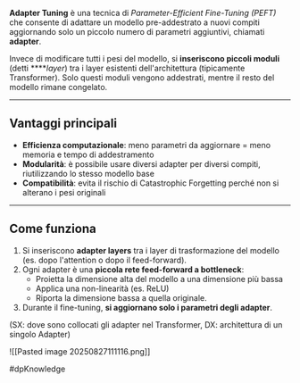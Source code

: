 
**Adapter Tuning** è una tecnica di _Parameter-Efficient Fine-Tuning (PEFT)_ che consente di adattare un modello pre-addestrato a nuovi compiti aggiornando solo un piccolo numero di parametri aggiuntivi, chiamati **adapter**.

Invece di modificare tutti i pesi del modello, si **inseriscono piccoli moduli** (detti ****_layer_) tra i layer esistenti dell'architettura (tipicamente Transformer). Solo questi moduli vengono addestrati, mentre il resto del modello rimane congelato.

---

## Vantaggi principali

- **Efficienza computazionale**: meno parametri da aggiornare = meno memoria e tempo di addestramento
- **Modularità**: è possibile usare diversi adapter per diversi compiti, riutilizzando lo stesso modello base
- **Compatibilità**: evita il rischio di Catastrophic Forgetting perché non si alterano i pesi originali

---

## Come funziona

1. Si inseriscono **adapter layers** tra i layer di trasformazione del modello (es. dopo l'attention o dopo il feed-forward).
2. Ogni adapter è una **piccola rete feed-forward a bottleneck**:
    - Proietta la dimensione alta del modello a una dimensione più bassa
    - Applica una non-linearità (es. ReLU)
    - Riporta la dimensione bassa a quella originale.
3. Durante il fine-tuning, **si aggiornano solo i parametri degli adapter**.

(SX: dove sono collocati gli adapter nel Transformer, DX: architettura di un singolo Adapter)

![[Pasted image 20250827111116.png]]

#dpKnowledge 